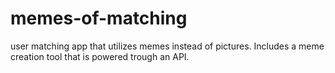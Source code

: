 # memes-of-matching

user matching app that utilizes memes instead of pictures. Includes a meme creation tool that is powered trough an API.
